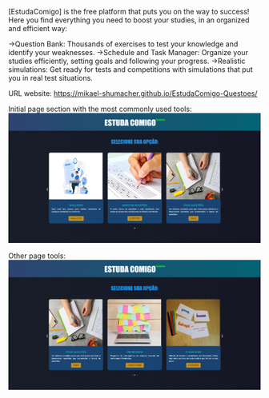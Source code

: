 [EstudaComigo] is the free platform that puts you on the way to success! Here you find everything you need to boost your studies, in an organized and efficient way:

->Question Bank: Thousands of exercises to test your knowledge and identify your weaknesses.
->Schedule and Task Manager: Organize your studies efficiently, setting goals and following your progress.
->Realistic simulations: Get ready for tests and competitions with simulations that put you in real test situations.

URL website: https://mikael-shumacher.github.io/EstudaComigo-Questoes/

Initial page section with the most commonly used tools:
<img src="assets/imgReadme/Screenshot 2025-02-19 111518.png">


Other page tools:
<img src="assets/imgReadme/Screenshot 2025-02-19 111923.png">
